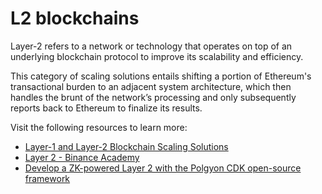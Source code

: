 # L2 blockchains

Layer-2 refers to a network or technology that operates on top of an underlying blockchain protocol to improve its scalability and efficiency.

This category of scaling solutions entails shifting a portion of Ethereum's transactional burden to an adjacent system architecture, which then handles the brunt of the network’s processing and only subsequently reports back to Ethereum to finalize its results.

Visit the following resources to learn more:

- [Layer-1 and Layer-2 Blockchain Scaling Solutions](https://www.gemini.com/cryptopedia/blockchain-layer-2-network-layer-1-network)
- [Layer 2 - Binance Academy](https://academy.binance.com/en/glossary/layer-2)
- [Develop a ZK-powered Layer 2 with the Polgyon CDK open-source framework](https://wiki.polygon.technology/docs/cdk/)